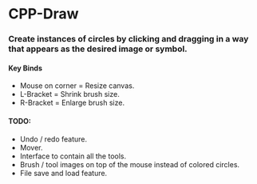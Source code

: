 # CPP-Draw
### Create instances of circles by clicking and dragging in a way that appears as the desired image or symbol.
#### Key Binds
* Mouse on corner = Resize canvas.
* L-Bracket = Shrink brush size.
* R-Bracket = Enlarge brush size.
#### TODO:
* Undo / redo feature.
* Mover.
* Interface to contain all the tools.
* Brush / tool images on top of the mouse instead of colored circles.
* File save and load feature.

